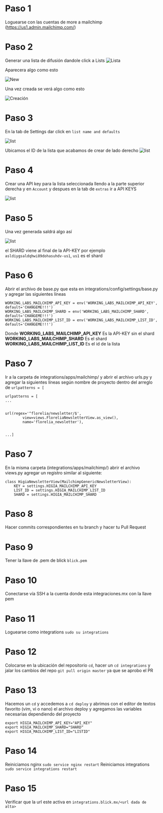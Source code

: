# Paso 1
Loguearse con las cuentas de more a mailchimp (https://us1.admin.mailchimp.com/)

# Paso 2
Generar una lista de difusión dandole click a Lists
![Lista](http://www.clipular.com/c/5308738503442432.png?k=5ZepQeMbpyRGXTROaA_vRLagwCo)

Aparecera algo como esto

![New](http://www.clipular.com/c/5840796367716352.png?k=9Zi4CEqJRD83_Ryz4F_ZyjcBqC0)

Una vez creada se verá algo como esto

![Creación](http://www.clipular.com/c/6394703242330112.png?k=c_tIX7-7-8_tlfaRDld_63RfW28)

# Paso 3
En la tab de Settings dar click en `list name and defaults`

![list](http://www.clipular.com/c/4997629326131200.png?k=t5yfN_Uw8b99fsXMDQpbxuLVuS0)

Ubicamos el ID de la lista que acabamos de crear de lado derecho
![list](http://www.clipular.com/c/6620852086112256.png?k=-9BSA_a_HxTFP3iV7d3vC2rMVMQ)

# Paso 4
Crear una API key para la lista seleccionada llendo a la parte superior derecha y en `Account` y despues en la tab de `extras` ir a API KEYS

![list](http://www.clipular.com/c/5604048081518592.png?k=ruhyJadHEz05muLoIwdCLqI5SSg)

# Paso 5
Una vez generada saldrá algo así

![list](http://www.clipular.com/c/5811906807070720.png?k=65SRycSxJB-IWq1nn0cLj_a4nbk)

el SHARD viene al final de la API-KEY por ejemplo `asldiygsaldqhwi89dohasuhdv-us1`, `us1` es el shard

# Paso 6

Abrir el archivo de base.py que esta en integrations/config/settings/base.py y agregar las siguientes líneas

```
WORKING_LABS_MAILCHIMP_API_KEY = env('WORKING_LABS_MAILCHIMP_API_KEY', default='CHANGEME!!!')
WORKING_LABS_MAILCHIMP_SHARD = env('WORKING_LABS_MAILCHIMP_SHARD', default='CHANGEME!!!')
WORKING_LABS_MAILCHIMP_LIST_ID = env('WORKING_LABS_MAILCHIMP_LIST_ID', default='CHANGEME!!!')
```

Donde
**WORKING_LABS_MAILCHIMP_API_KEY** Es la API-KEY sin el shard
**WORKING_LABS_MAILCHIMP_SHARD** Es el shard
**WORKING_LABS_MAILCHIMP_LIST_ID** Es el id de la lista

# Paso 7
Ir a la carpeta de integrations/apps/mailchimp/ y abrir el archivo urls.py y agregar la siguientes líneas según nombre de proyecto dentro del arreglo de `urlpatterns = [`

```
urlpatterns = [
...


url(regex='^florelia/newsletter/$',
        view=views.FloreliaNewsletterView.as_view(),
        name='florelia_newsletter'),
        
        
...]

```

# Paso 7
En la misma carpeta (integrations/apps/mailchimp/) abrir el archivo views.py agregar un registro similar al siguiente:

```
class HigiaNewsletterView(MailchimpGenericNewsletterView):
    KEY = settings.HIGIA_MAILCHIMP_API_KEY
    LIST_ID = settings.HIGIA_MAILCHIMP_LIST_ID
    SHARD = settings.HIGIA_MAILCHIMP_SHARD
```

# Paso 8
Hacer commits correspondientes en tu branch y hacer tu Pull Request

# Paso 9
Tener la llave de .pem de blick `blick.pem`

# Paso 10
Conectarse vía SSH a la cuenta donde esta integraciones.mx con la llave pem

# Paso 11
Loguearse como integrations `sudo su integrations`

# Paso 12
Colocarse en la ubicación del repositorio `cd`, hacer un `cd integrations` y jalar los cambios del repo `git pull origin master` ya que se aprobo el PR

# Paso 13
Hacemos un `cd` y accedemos a `cd deploy` y abrimos con el editor de textos favorito (vim, vi o nano) el archivo deploy y agregamos las variables necesarias dependiendo del proyecto

```
export HIGIA_MAILCHIMP_API_KEY="API_KEY"
export HIGIA_MAILCHIMP_SHARD="SHARD"
export HIGIA_MAILCHIMP_LIST_ID="LISTID"
```

# Paso 14
Reiniciamos nginx `sudo service nginx restart`
Reiniciamos integrations `sudo service integrations restart`

# Paso 15
Verificar que la url este activa en `integrations.blick.mx/<url dada de alta>`



